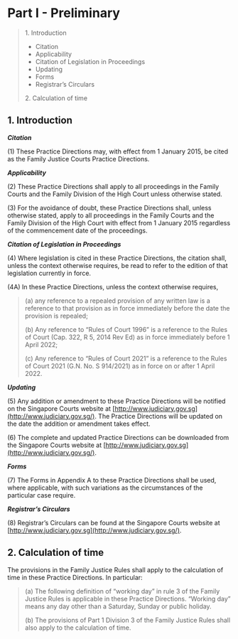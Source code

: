 # Part I - Preliminary

> 1\. Introduction
>
> * Citation
> * Applicability
> * Citation of Legislation in Proceedings
> * Updating
> * Forms
> * Registrar’s Circulars
>
> 2\. Calculation of time

## 1. Introduction <a href="#id-1-introduction" id="id-1-introduction"></a>

_**Citation**_

(1) These Practice Directions may, with effect from 1 January 2015, be cited as the Family Justice Courts Practice Directions.

_**Applicability**_

(2) These Practice Directions shall apply to all proceedings in the Family Courts and the Family Division of the High Court unless otherwise stated.

(3) For the avoidance of doubt, these Practice Directions shall, unless otherwise stated, apply to all proceedings in the Family Courts and the Family Division of the High Court with effect from 1 January 2015 regardless of the commencement date of the proceedings.

_**Citation of Legislation in Proceedings**_

(4) Where legislation is cited in these Practice Directions, the citation shall, unless the context otherwise requires, be read to refer to the edition of that legislation currently in force.

(4A) In these Practice Directions, unless the context otherwise requires,

> (a) any reference to a repealed provision of any written law is a reference to that provision as in force immediately before the date the provision is repealed;
>
> (b) Any reference to “Rules of Court 1996” is a reference to the Rules of Court (Cap. 322, R 5, 2014 Rev Ed) as in force immediately before 1 April 2022;
>
> (c) Any reference to “Rules of Court 2021” is a reference to the Rules of Court 2021 (G.N. No. S 914/2021) as in force on or after 1 April 2022.

_**Updating**_

(5) Any addition or amendment to these Practice Directions will be notified on the Singapore Courts website at [http://www.judiciary.gov.sg](http://www.judiciary.gov.sg/). The Practice Directions will be updated on the date the addition or amendment takes effect.

(6) The complete and updated Practice Directions can be downloaded from the Singapore Courts website at [http://www.judiciary.gov.sg](http://www.judiciary.gov.sg/).

_**Forms**_

(7) The Forms in Appendix A to these Practice Directions shall be used, where applicable, with such variations as the circumstances of the particular case require.

_**Registrar’s Circulars**_

(8) Registrar’s Circulars can be found at the Singapore Courts website at [http://www.judiciary.gov.sg](http://www.judiciary.gov.sg/).

## 2. Calculation of time <a href="#id-2-calculation-of-time" id="id-2-calculation-of-time"></a>

The provisions in the Family Justice Rules shall apply to the calculation of time in these Practice Directions. In particular:

> (a) The following definition of “working day” in rule 3 of the Family Justice Rules is applicable in these Practice Directions. “Working day” means any day other than a Saturday, Sunday or public holiday.
>
> (b) The provisions of Part 1 Division 3 of the Family Justice Rules shall also apply to the calculation of time.
